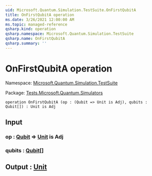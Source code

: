 ```yaml
---
uid: Microsoft.Quantum.Simulation.TestSuite.OnFirstQubitA
title: OnFirstQubitA operation
ms.date: 3/26/2021 12:00:00 AM
ms.topic: managed-reference
qsharp.kind: operation
qsharp.namespace: Microsoft.Quantum.Simulation.TestSuite
qsharp.name: OnFirstQubitA
qsharp.summary: ''
---
```


# OnFirstQubitA operation

Namespace: [Microsoft.Quantum.Simulation.TestSuite](xref:Microsoft.Quantum.Simulation.TestSuite)

Package: [Tests.Microsoft.Quantum.Simulators](https://nuget.org/packages/Tests.Microsoft.Quantum.Simulators)




```qsharp
operation OnFirstQubitA (op : (Qubit => Unit is Adj), qubits : Qubit[]) : Unit is Adj
```


## Input

### op : [Qubit](xref:microsoft.quantum.lang-ref.qubit) => [Unit](xref:microsoft.quantum.lang-ref.unit)  is Adj




### qubits : [Qubit](xref:microsoft.quantum.lang-ref.qubit)[]





## Output : [Unit](xref:microsoft.quantum.lang-ref.unit)

